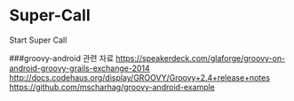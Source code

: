 # Super-Call
Start Super Call

###groovy-android 관련 자료
https://speakerdeck.com/glaforge/groovy-on-android-groovy-grails-exchange-2014<br>
http://docs.codehaus.org/display/GROOVY/Groovy+2.4+release+notes <br>
https://github.com/mscharhag/groovy-android-example
